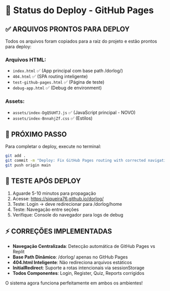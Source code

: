 # 🚀 Status do Deploy - GitHub Pages

## ✅ ARQUIVOS PRONTOS PARA DEPLOY

Todos os arquivos foram copiados para a raiz do projeto e estão prontos para deploy:

### Arquivos HTML:
- `index.html` ✅ (App principal com base path /dorlog/)
- `404.html` ✅ (SPA routing inteligente)
- `test-github-pages.html` ✅ (Página de teste)
- `debug-app.html` ✅ (Debug de environment)

### Assets:
- `assets/index-DgQ5UHTJ.js` ✅ (JavaScript principal - NOVO)
- `assets/index-BnnahjZf.css` ✅ (Estilos)

## 🔧 PRÓXIMO PASSO

Para completar o deploy, execute no terminal:

```bash
git add .
git commit -m "Deploy: Fix GitHub Pages routing with corrected navigation system"
git push origin main
```

## 🧪 TESTE APÓS DEPLOY

1. Aguarde 5-10 minutos para propagação
2. Acesse: https://siqueira76.github.io/dorlog/
3. Teste: Login → deve redirecionar para /dorlog/home
4. Teste: Navegação entre seções
5. Verifique: Console do navegador para logs de debug

## ⚡ CORREÇÕES IMPLEMENTADAS

- **Navegação Centralizada**: Detecção automática de GitHub Pages vs Replit
- **Base Path Dinâmico**: /dorlog/ apenas no GitHub Pages
- **404.html Inteligente**: Não redireciona arquivos estáticos
- **InitialRedirect**: Suporte a rotas intencionais via sessionStorage
- **Todos Componentes**: Login, Register, Quiz, Reports corrigidos

O sistema agora funciona perfeitamente em ambos os ambientes!